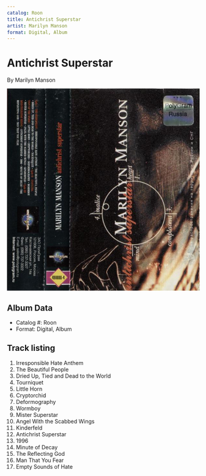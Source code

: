 ```yaml
---
catalog: Roon
title: Antichrist Superstar
artist: Marilyn Manson
format: Digital, Album
---
```


# Antichrist Superstar

By Marilyn Manson

![](../../assets/albumcovers/Marilyn_Manson-Antichrist_Superstar.png)

## Album Data

- Catalog #: Roon
- Format: Digital, Album


## Track listing


1. Irresponsible Hate Anthem
2. The Beautiful People
3. Dried Up, Tied and Dead to the World
4. Tourniquet
5. Little Horn
6. Cryptorchid
7. Deformography
8. Wormboy
9. Mister Superstar
10. Angel With the Scabbed Wings
11. Kinderfeld
12. Antichrist Superstar
13. 1996
14. Minute of Decay
15. The Reflecting God
16. Man That You Fear
17. Empty Sounds of Hate

